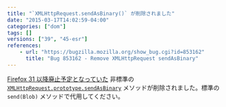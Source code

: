 ```yaml
---
title: "`XMLHttpRequest.sendAsBinary()` が削除されました"
date: "2015-03-17T14:02:59-04:00"
categories: ["dom"]
tags: []
versions: ["39", "45-esr"]
references:
    - url: "https://bugzilla.mozilla.org/show_bug.cgi?id=853162"
      title: "Bug 853162 - Remove XMLHttpRequest sendAsBinary"
---
```

[Firefox 31 以降廃止予定となっていた](https://www.fxsitecompat.dev/ja/docs/2014/xmlhttprequest-sendasbinary-has-been-deprecated/) 非標準の [`XMLHttpRequest.prototype.sendAsBinary`](https://developer.mozilla.org/docs/Web/API/XMLHttpRequest#sendAsBinary) メソッドが削除されました。標準の `send(Blob)` メソッドで代用してください。
